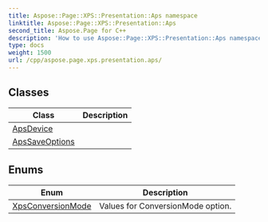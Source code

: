 ```yaml
---
title: Aspose::Page::XPS::Presentation::Aps namespace
linktitle: Aspose::Page::XPS::Presentation::Aps
second_title: Aspose.Page for C++
description: 'How to use Aspose::Page::XPS::Presentation::Aps namespace in C++.'
type: docs
weight: 1500
url: /cpp/aspose.page.xps.presentation.aps/
---
```




## Classes

| Class | Description |
| --- | --- |
| [ApsDevice](./apsdevice/) |  |
| [ApsSaveOptions](./apssaveoptions/) |  |
## Enums

| Enum | Description |
| --- | --- |
| [XpsConversionMode](./xpsconversionmode/) | Values for ConversionMode option. |
